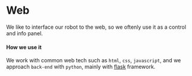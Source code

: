 # Web
We like to interface our robot to the web, so we oftenly use it as a control and info panel.

#### How we use it
We work with common web tech such as `html`, `css`, `javascript`, and we approach `back-end` with `python`, mainly with [flask](https://www.palletsprojects.com/p/flask/) framework.